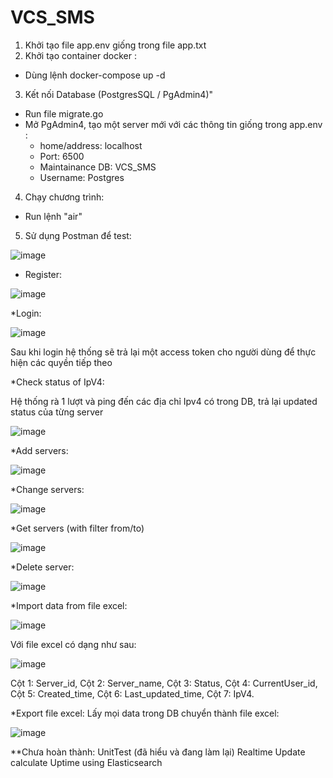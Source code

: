 # VCS_SMS

1. Khởi tạo file app.env giống trong file app.txt
2. Khởi tạo container docker :

- Dùng lệnh docker-compose up -d

3. Kết nối Database (PostgresSQL / PgAdmin4)"

- Run file migrate.go
- Mở PgAdmin4, tạo một server mới với các thông tin giống trong app.env :
  - home/address: localhost
  - Port: 6500
  - Maintainance DB: VCS_SMS
  - Username: Postgres

4. Chạy chương trình:

- Run lệnh "air"

5. Sử dụng Postman để test:

![image](https://user-images.githubusercontent.com/88451173/196332348-15dab904-3048-4e3a-bb6a-17fd8fc734c6.png)

- Register:

![image](https://user-images.githubusercontent.com/88451173/196332443-ce5d4fcd-34c1-4c88-b4cd-384c3d5d24ca.png)

\*Login:

![image](https://user-images.githubusercontent.com/88451173/196332528-ceb76288-7736-4c2b-9ea4-15116a2bfa32.png)

Sau khi login hệ thống sẽ trả lại một access token cho người dùng để thực hiện các quyền tiếp theo

\*Check status of IpV4:

Hệ thống rà 1 lượt và ping đến các địa chỉ Ipv4 có trong DB, trả lại updated status của từng server

![image](https://user-images.githubusercontent.com/88451173/196333916-97413fb6-209c-48f5-aa50-f62b487035e4.png)

\*Add servers:

![image](https://user-images.githubusercontent.com/88451173/196332730-6f156ea5-6270-480c-bc1e-2a4187664003.png)

\*Change servers:

![image](https://user-images.githubusercontent.com/88451173/196332833-80f5ed34-3354-4d82-b8bb-1b0d588100fd.png)

\*Get servers (with filter from/to)

![image](https://user-images.githubusercontent.com/88451173/196332943-339b263e-2d0b-4ea3-b439-1ac5446f3c3a.png)

\*Delete server:

![image](https://user-images.githubusercontent.com/88451173/196333019-4df4fc38-4785-405b-be2c-68d652e65f6a.png)

\*Import data from file excel:

![image](https://user-images.githubusercontent.com/88451173/196333117-bc44987c-8edd-4033-bf6e-c2db96bb611d.png)

Với file excel có dạng như sau:

![image](https://user-images.githubusercontent.com/88451173/196333228-cd80fd62-650b-4361-90a3-bc6d2cc9d96f.png)

Cột 1: Server_id,
Cột 2: Server_name,
Cột 3: Status,
Cột 4: CurrentUser_id,
Cột 5: Created_time,
Cột 6: Last_updated_time,
Cột 7: IpV4.

\*Export file excel:
Lấy mọi data trong DB chuyển thành file excel:

![image](https://user-images.githubusercontent.com/88451173/196333631-327f9693-0947-400d-bf0a-6846d4f9e33d.png)

\*\*Chưa hoàn thành:
UnitTest (đã hiểu và đang làm lại)
Realtime Update
calculate Uptime using Elasticsearch

